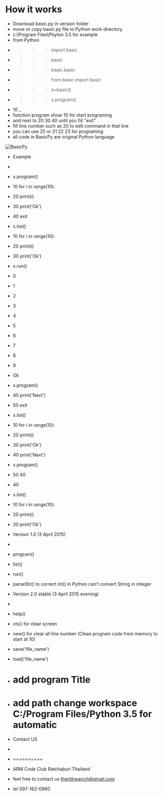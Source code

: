 # How it works

- Download basic.py in version folder
- move or copy basic.py file to Python work directory
- c:\Program Files\Phyton 3.5 for example
- from Python 
- >>> import basic
- >>> basic
- >>> basic.basic
- >>> from basic import basic
- >>> x=basic()
- >>> x.program()
- 10 _
- function program show 10 for start programing
- and next to 20 30 40 until you fill "exit"
- fill line number such as 20 to edit command in that line
- you can use 25 or 21 22 23 for programing
- all code in BasicPy are original Python language

![BasicPy](https://lh3.googleusercontent.com/-YKIE1DQSt0A/VR4YGNWnN_I/AAAAAAAAAFc/zcMFV_BDobc/w346-h612/basicA.jpg "BasicPy version 1.0")

- Example
- 
- x.program()
- 10 for i in range(10):
- 20     print(i)
- 30 print('Ok')
- 40 exit
- x.list()
- 10 for i in range(10):
- 20    print(i)
- 30 print('Ok')
- x.run()
- 0
- 1
- 2
- 3
- 4
- 5
- 6
- 7
- 8
- 9
- Ok
- x.program()
- 40 print('Next')
- 50 exit
- x.list()
- 10 for i in range(10):
- 20    print(i)
- 30 print('Ok')
- 40 print('Next')
- x.program()
- 50 40
- 40
- x.list()
- 10 for i in range(10):
- 20    print(i)
- 30 print('Ok')
 

- Version 1.0 (3 April 2015)
-
- program() 
- list() 
- run() 
- parseStr() to correct int() in Python can't convert String in integer

- Version 2.0 stable (3 April 2015 evening)
- 
- help()
- cls()   for clear screen
- new()   for clear all line number (Clean program code from memory to start at 10)
- save('file_name')
- load('file_name')
- # add program Title 
- # add path change workspace C:/Program Files/Python 3.5 for automatic
- Contact US
- 
- ==========
- ARM Code Club Ratchaburi Thailand
- feel free to contact us therithwarich@gmail.com
- tel 097-162-0960
